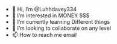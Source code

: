 - 👋 Hi, I’m @Luhhdavey334
- 👀 I’m interested in MONEY $$$
- 🌱 I’m currently learning Different things
- 💞️ I’m looking to collaborate on any level
- 📫 How to reach me email

<!---
Luhhdavey334/Luhhdavey334 is a ✨ special ✨ repository because its `README.md` (this file) appears on your GitHub profile.
You can click the Preview link to take a look at your changes.
--->
